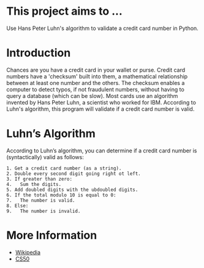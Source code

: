 # This project aims to ...
Use Hans Peter Luhn's algorithm to validate a credit card number in Python.

# Introduction
Chances are you have a credit card in your wallet or purse. Credit card numbers
have a 'checksum' built into them, a mathematical relationship between at least
one number and the others. The checksum enables a computer to detect typos, if
not fraudulent numbers, without having to query a database (which can be slow).
Most cards use an algorithm invented by Hans Peter Luhn, a scientist who worked
for IBM. According to Luhn's algorithm, this program will validate if a credit
card number is valid.

# Luhn’s Algorithm
According to Luhn’s algorithm, you can determine if a credit card number is
(syntactically) valid as follows:
```
1. Get a credit card number (as a string).
2. Double every second digit going right ot left.
3. If greater than zero:
4.   Sum the digits.
5. Add doubled digits with the ubdoubled digits.
6. If the total modulo 10 is equal to 0:
7.   The number is valid.
8. Else:
9.   The number is invalid.
```

# More Information
* [Wikipedia](http://en.wikipedia.org/wiki/Luhn_algorithm)
* [CS50](https://cs50.harvard.edu/x/2022/psets/1/credit/)
